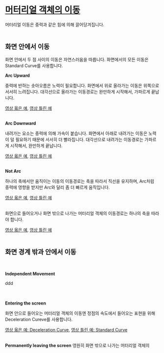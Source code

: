 # [머터리얼 객체의 이동](https://material.io/guidelines/motion/movement.html)
머터리얼 이동은 중력과 같은 힘에 의해 끌어당겨집니다.<br>
<br>

## 화면 안에서 이동
화면 안에서 두 점 사이의 이동은 자연스러움을 따릅니다. 화면에서의 모든 이동은 Standard Curve를 사용합니다.
<br>

**Arc Upward**<br>

중력에 반하는 솟아오름은 노력이 필요합니다. 화면에서 위로 올라가는 이동은 위쪽으로 서서히 느려집니다. 대각선으로 올라가는 이동경로는 완만하게 시작해서, 가파르게 끝납니다.<br>

[영상 옳은 예](https://storage.googleapis.com/material-design/publish/material_v_11/assets/0B14F_FSUCc01Y2RoRE1vcnNPYVk/ShiftWithin_01_Upward_Do_v3.webm), [영상 틀린 예](https://storage.googleapis.com/material-design/publish/material_v_11/assets/0B14F_FSUCc01Ym5MR3U1czRuSEE/ShiftWithin_02_Upward_Dont_v3.webm)
<br>
<br>

**Arc Downward**<br>

내려가는 요소는 중력에 의해 가속이 붙습니다. 화면에서 아래로 내려가는 이동은 노력이 덜 필요하기 때문에 서서히 더 빨라집니다. 대각선으로 내려가는 이동경로는 가파르게 시작해서, 완만하게 끝납니다.<br>

[영상 옳은 예](https://storage.googleapis.com/material-design/publish/material_v_11/assets/0B14F_FSUCc01U3VENTRTMVdPbVU/ShiftWithin_03_Downward_Do_v3.webm), [영상 틀린 예](https://storage.googleapis.com/material-design/publish/material_v_11/assets/0B14F_FSUCc01N2xHLVJaNEtWc0E/ShiftWithin_04_Downward_Dont_v3.webm)
<br>
<br>

**Not Arc**<br>

하나의 축에서만 움직이는 이동의 이동경로는 축을 따라서 직선을 유지하며, Arc처럼 중력에 영향을 받지만 Arc와 달리 좀 더 빠르게 움직입니다.<br>

[영상 옳은 예](https://storage.googleapis.com/material-design/publish/material_v_11/assets/0B14F_FSUCc01dWQyUkhJdVhlOVU/NoArc_01_SingleAxis_Do_v3.webm), [영상 틀린 예](https://storage.googleapis.com/material-design/publish/material_v_11/assets/0B14F_FSUCc01TmFKa2o5ZS0xYWc/NoArc_02_SingleAxis_Dont_v3.webm)
<br>
<br>

화면으로 들어오거나 화면 밖으로 나가는 머터리얼 객체의 이동경로는 하나의 축을 따라야 합니다.<br>

[영상 옳은 예](https://storage.googleapis.com/material-design/publish/material_v_11/assets/0B14F_FSUCc01b283UzdSX2czQ2M/NoArc_03_ShiftInOutArcDo_v3-device.webm), [영상 틀린 예](https://storage.googleapis.com/material-design/publish/material_v_11/assets/0B14F_FSUCc01VHZNa2JVcTZ1RjA/NoArc_04_ShiftInOutArcDont_v3-device.webm)
<br>
<br>

## 화면 경계 밖과 안에서 이동
<br>

**Independent Movement**<br>

ddd<br>
<br>
<br>

**Entering the screen**<br>

화면 안으로 들어오는 머터리얼 객체의 이동엔 정점의 속도에서 들어오는 표현을 위해 Deceleration Cureve를 사용합니다.<br>

[영상 옳은 예: Deceleration Curve](https://storage.googleapis.com/material-design/publish/material_v_11/assets/0B14F_FSUCc01a09wS2pHdkVUcGc/InOut_01_ShiftInOutDo_v3-device.webm), [영상 틀린 예: Standard Curve](https://storage.googleapis.com/material-design/publish/material_v_11/assets/0B14F_FSUCc01eUtuc0RzblJZeTg/InOut_02_ShiftInOutDont_v3-device.webm)
<br>
<br>

**Permanently leaving the screen**
영원히 화면 밖으로 나가는 머터리얼 객체의 



